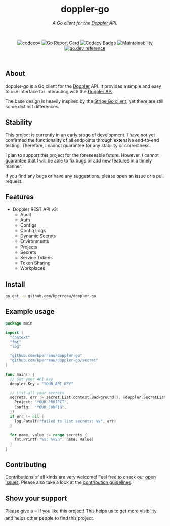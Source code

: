 <div align="center">

&nbsp;
<h1>doppler-go</h1>
<p><i>A Go client for the <a href="https://www.doppler.com/">Doppler </a>  API.</i></p>

&nbsp;

[![codecov](https://codecov.io/gh/nikoksr/doppler-go/branch/main/graph/badge.svg?token=9KTRRRWM5A)](https://codecov.io/gh/nikoksr/doppler-go)
[![Go Report Card](https://goreportcard.com/badge/github.com/kperreau/doppler-go)](https://goreportcard.com/report/github.com/kperreau/doppler-go)
[![Codacy Badge](https://app.codacy.com/project/badge/Grade/ff90807c42154df9b12a5f03d30a7160)](https://www.codacy.com/gh/nikoksr/doppler-go/dashboard?utm_source=github.com&amp;utm_medium=referral&amp;utm_content=nikoksr/doppler-go&amp;utm_campaign=Badge_Grade)
[![Maintainability](https://api.codeclimate.com/v1/badges/8d58f3077a2b6ee2ac57/maintainability)](https://codeclimate.com/github/nikoksr/doppler-go/maintainability)
[![go.dev reference](https://img.shields.io/badge/go.dev-reference-007d9c?logo=go&logoColor=white&style=flat)](https://pkg.go.dev/github.com/kperreau/doppler-go)
</div>

&nbsp;
## About <a id="about"></a>

doppler-go is a Go client for the [Doppler](https://www.doppler.com/) API. It provides a simple and easy to use interface for interacting with the [Doppler API](https://docs.doppler.com/reference/api).

The base design is heavily inspired by the [Stripe Go client](https://github.com/stripe/stripe-go), yet there are still some distinct differences.

## Stability <a id="stability"></a>

This project is currently in an early stage of development. I have not yet confirmed the functionality of all endpoints through extensive end-to-end testing. Therefore, I cannot guarantee for any stability or correctness.

I plan to support this project for the foreseeable future. However, I cannot guarantee that I will be able to fix bugs or add new features in a timely manner.

If you find any bugs or have any suggestions, please open an issue or a pull request.

## Features <a id="features"></a>

* Doppler REST API v3:
  * Audit
  * Auth
  * Configs
  * Config Logs
  * Dynamic Secrets
  * Environments
  * Projects
  * Secrets
  * Service Tokens
  * Token Sharing
  * Workplaces

## Install <a id="install"></a>

```sh
go get -u github.com/kperreau/doppler-go
```

## Example usage <a id="usage"></a>

```go
package main

import (
  "context"
  "fmt"
  "log"

  "github.com/kperreau/doppler-go"
  "github.com/kperreau/doppler-go/secret"
)

func main() {
  // Set your API key
  doppler.Key = "YOUR_API_KEY"

  // List all your secrets
  secrets, err := secret.List(context.Background(), &doppler.SecretListOptions{
    Project: "YOUR_PROJECT",
    Config:  "YOUR_CONFIG",
  })
  if err != nil {
    log.Fatalf("failed to list secrets: %v", err)
  }

  for name, value := range secrets {
    fmt.Printf("%s: %v\n", name, value)
  }
}
```

## Contributing <a id="contributing"></a>

Contributions of all kinds are very welcome! Feel free to check
our [open issues](https://github.com/kperreau/doppler-go/issues). Please also take a look at
the [contribution guidelines](https://github.com/kperreau/doppler-go/blob/main/CONTRIBUTING.md).

## Show your support <a id="support"></a>

Please give a ⭐️ if you like this project! This helps us to get more visibility and helps other people to find this
project.
